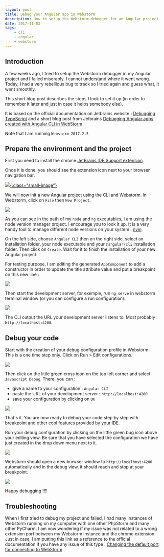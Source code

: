 ```yaml
---
layout: post
title: Debug your Angular app in Webstorm
description: How to setup the Webstorm debugger for an Angular project initialized with the AngularCLI
date: 2017-11-03
tags:
    - cli
    - angular
    - webstorm
---
```


## Introduction

A few weeks ago, I tried to setup the Webstorm debugger in my Angular project and I failed miserably. I cannot understand where it went wrong. Today, I had a very rebellious bug to track so I tried again and guess what, it went smoothly.

This short blog post describes the steps I took to set it up (in order to remember it later and just in case it helps somebody else).

It is based on the official documentation on Jetbrains website : [Debugging TypeScript](https://www.jetbrains.com/help/webstorm/debugging-typescript.html) and a short blog post from Jetbrains [Debugging Angular apps created with Angular CLI in WebStorm](https://blog.jetbrains.com/webstorm/2017/01/debugging-angular-apps/)

Note that I am running `Webstorm 2017.2.5`

## Prepare the environment and the project

First you need to install the chrome [JetBrains IDE Support extension](https://chrome.google.com/webstore/detail/jetbrains-ide-support/hmhgeddbohgjknpmjagkdomcpobmllji/related)

Once it is done, you should see the extension icon next to your browser navigation bar.

[![](/assets/img/webstorm/webstorm-jetbrains-extension.png){:class="small-image"}](/assets/img/webstorm/webstorm-jetbrains-extension.png?rel=nofollow&target=_blank)

We will now init a new Angular project using the CLI and Webstorm. In Webstorm, click on `File` then `New Project`.

[![](/assets/img/webstorm/webstorm-jetbrains-create-angular-project.png)](/assets/img/webstorm/webstorm-jetbrains-create-angular-project.png?rel=nofollow&target=_blank)

As you can see in the path of my `node` and `ng` executables, I am using the node version manager project. I encourage you to look it up. It is a very handy tool to manage different node versions on your system : [nvm](https://github.com/creationix/nvm).

On the left side, choose `Angular CLI` then on the right side, select an installation folder, your node executable and your `@angular/cli` installation folder. Then click on `Create`. Wait for it to finish the installation of your new Angular project.

For testing purpose, I am editing the generated `AppComponent` to add a constructor in order to update the title attribute value and put a breakpoint on this new line :

[![](/assets/img/webstorm/webstorm-jetbrains-breakpoint.png)](/assets/img/webstorm/webstorm-jetbrains-breakpoint.png?rel=nofollow&target=_blank)

Then start the development server, for exemple, run `ng serve` in webstorm terminal window (or you can configure a run configuration).

[![](/assets/img/webstorm/webstorm-jetbrains-serve.png)](/assets/img/webstorm/webstorm-jetbrains-serve.png?rel=nofollow&target=_blank)

The CLI output the URL your development server listens to. Most probably : `http://localhost:4200`.

## Debug your code

Start with the creation of your debug configuration profile in Webstorm. This is a one time step only. Click on Run > Edit configurations.

[![](/assets/img/webstorm/webstorm-jetbrains-start-edit-config.png)](/assets/img/webstorm/webstorm-jetbrains-start-edit-config.png?rel=nofollow&target=_blank)

Then click on the little green cross icon on the top left corner and select `Javascript Debug`. There, you can :

* give a name to your configuration : `Angular CLI`
* paste the URL of your development server : `http://localhost:4200`
* save your configuration by clicking on `OK`

[![](/assets/img/webstorm/webstorm-jetbrains-edit-config.png)](/assets/img/webstorm/webstorm-jetbrains-edit-config.png?rel=nofollow&target=_blank)

That's it. You are now ready to debug your code step by step with breakpoint and other cool features provided by your IDE.

Run your debug configuration by clicking on the little green bug icon above your editing view. Be sure that you have selected the configuration we have just created in the drop down menu next to it.

[![](/assets/img/webstorm/webstorm-jetbrains-run-debug.png)](/assets/img/webstorm/webstorm-jetbrains-run-debug.png?rel=nofollow&target=_blank)

Webstorm should open a new browser window to `http://localhost:4200` automatically and in the debug view, it should reach and stop at your breakpoint.

[![](/assets/img/webstorm/webstorm-jetbrains-debug-success.png)](/assets/img/webstorm/webstorm-jetbrains-debug-success.png?rel=nofollow&target=_blank)

Happy debugging !!!!

## Troubleshooting

When I first tried to debug my project and failed, I had many instances of Webstorm running on my computer with one other PhpStorm and many other PyCharm. I am now wondering if my issue was not related to a wrong extension port between my Webstorm instance and the chrome extension. Just in case, I am putting this link as a reference to the official documentation if you have any issue of this type : [Changing the default port for connecting to WebStorm](https://www.jetbrains.com/help/webstorm/configuring-javascript-debugger-and-jetbrains-chrome-extension.html#change_default_JetBrains_Chrome_extension_port)
